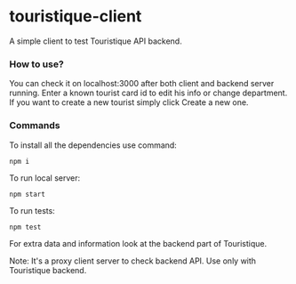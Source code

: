 # touristique-client

A simple client to test Touristique API backend.

### How to use?

You can check it on localhost:3000 after both client and backend server running.
Enter a known tourist card id to edit his info or change department. If you want to create a new tourist simply click Create a new one.

### Commands

To install all the dependencies use command:

```npm i```

To run local server:

```npm start```

To run tests:

```npm test```

For extra data and information look at the backend part of Touristique.

Note: It's a proxy client server to check backend API. Use only with Touristique backend.
